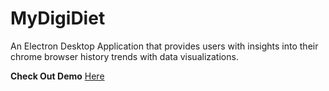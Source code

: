 # MyDigiDiet
An Electron Desktop Application that provides users with insights into their chrome browser history trends with data visualizations.

**Check Out Demo** [Here](https://bit.ly/2ChmLu6)
